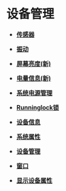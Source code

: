 # 设备管理



- **[传感器](js-apis-sensor.md)**

- **[振动](js-apis-vibrator.md)**

- **[屏幕亮度(新)](js-apis-brightness.md)**

- **[电量信息(新)](js-apis-battery-info.md)**

- **[系统电源管理](js-apis-power.md)**

- **[Runninglock锁](js-apis-runninglock.md)**

- **[设备信息](js-apis-device-info.md)**

- **[系统属性](js-apis-system-parameter.md)**

- **[设备管理](js-apis-device-manager.md)**

- **[窗口](js-apis-window.md)**

- **[显示设备属性](js-apis-display.md)**